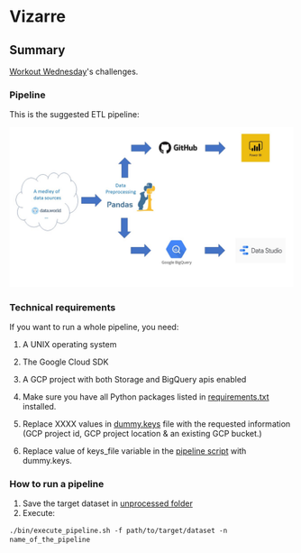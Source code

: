 # Vizarre

## Summary

[Workout Wednesday](https://www.workout-wednesday.com/power-bi-challenges/)'s challenges.

### Pipeline

This is the suggested ETL pipeline:

![Pipeline](/img/Pipeline.JPG)

### Technical requirements

If you want to run a whole pipeline, you need:

1. A UNIX operating system

2. The Google Cloud SDK

3. A GCP project with both Storage and BigQuery apis enabled

4. Make sure you have all Python packages listed in [requirements.txt](requirements.txt) installed.

5. Replace XXXX values in [dummy.keys](dummy.keys) file with the requested information (GCP project id, GCP project location & an existing GCP bucket.)

6. Replace value of keys_file variable in the [pipeline script](bin/execute_pipeline.sh) with dummy.keys.

### How to run a pipeline

1. Save the target dataset in [unprocessed folder](datasets/unprocessed/)
2. Execute:

```shell
./bin/execute_pipeline.sh -f path/to/target/dataset -n name_of_the_pipeline
```
